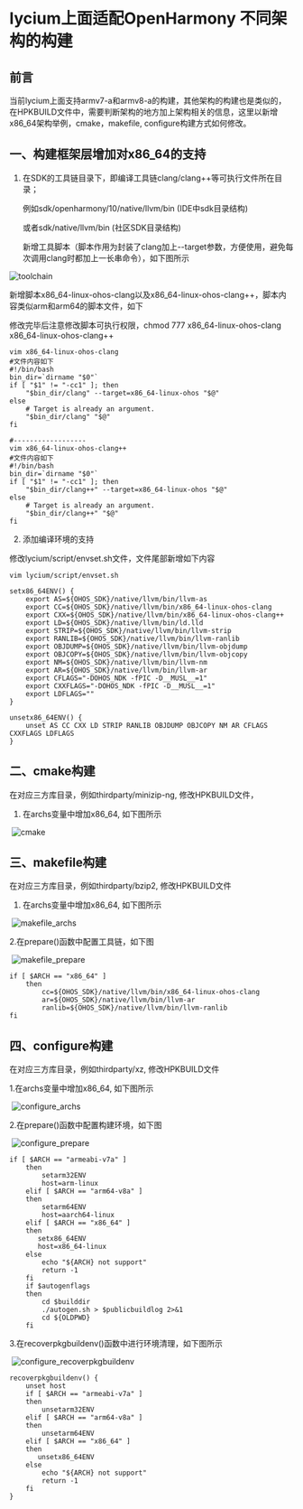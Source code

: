# lycium上面适配OpenHarmony 不同架构的构建

## 前言

当前lycium上面支持armv7-a和armv8-a的构建，其他架构的构建也是类似的，在HPKBUILD文件中，需要判断架构的地方加上架构相关的信息，这里以新增x86_64架构举例，cmake，makefile, configure构建方式如何修改。

## 一、构建框架层增加对x86_64的支持

1. 在SDK的工具链目录下，即编译工具链clang/clang++等可执行文件所在目录；

   例如sdk/openharmony/10/native/llvm/bin (IDE中sdk目录结构)

   或者sdk/native/llvm/bin (社区SDK目录结构)

   新增工具脚本（脚本作用为封装了clang加上--target参数，方便使用，避免每次调用clang时都加上一长串命令），如下图所示

![toolchain](media/toolchain.png)

新增脚本x86_64-linux-ohos-clang以及x86_64-linux-ohos-clang++，脚本内容类似arm和arm64的脚本文件，如下

修改完毕后注意修改脚本可执行权限，chmod 777 x86_64-linux-ohos-clang  x86_64-linux-ohos-clang++

```shell
vim x86_64-linux-ohos-clang
#文件内容如下
#!/bin/bash
bin_dir=`dirname "$0"`
if [ "$1" != "-cc1" ]; then
    "$bin_dir/clang" --target=x86_64-linux-ohos "$@"
else
    # Target is already an argument.
    "$bin_dir/clang" "$@"
fi

#------------------
vim x86_64-linux-ohos-clang++
#文件内容如下
#!/bin/bash
bin_dir=`dirname "$0"`
if [ "$1" != "-cc1" ]; then
    "$bin_dir/clang++" --target=x86_64-linux-ohos "$@"
else
    # Target is already an argument.
    "$bin_dir/clang++" "$@"
fi
```

2. 添加编译环境的支持

修改lycium/script/envset.sh文件，文件尾部新增如下内容

```shell
vim lycium/script/envset.sh

setx86_64ENV() {
    export AS=${OHOS_SDK}/native/llvm/bin/llvm-as
    export CC=${OHOS_SDK}/native/llvm/bin/x86_64-linux-ohos-clang
    export CXX=${OHOS_SDK}/native/llvm/bin/x86_64-linux-ohos-clang++
    export LD=${OHOS_SDK}/native/llvm/bin/ld.lld
    export STRIP=${OHOS_SDK}/native/llvm/bin/llvm-strip
    export RANLIB=${OHOS_SDK}/native/llvm/bin/llvm-ranlib
    export OBJDUMP=${OHOS_SDK}/native/llvm/bin/llvm-objdump
    export OBJCOPY=${OHOS_SDK}/native/llvm/bin/llvm-objcopy
    export NM=${OHOS_SDK}/native/llvm/bin/llvm-nm
    export AR=${OHOS_SDK}/native/llvm/bin/llvm-ar
    export CFLAGS="-DOHOS_NDK -fPIC -D__MUSL__=1"
    export CXXFLAGS="-DOHOS_NDK -fPIC -D__MUSL__=1"
    export LDFLAGS=""
}

unsetx86_64ENV() {
    unset AS CC CXX LD STRIP RANLIB OBJDUMP OBJCOPY NM AR CFLAGS CXXFLAGS LDFLAGS
}

```

## 二、cmake构建

在对应三方库目录，例如thirdparty/minizip-ng, 修改HPKBUILD文件，

1. 在archs变量中增加x86_64, 如下图所示

&nbsp;![cmake](./media/cmake.png)

## 三、makefile构建

在对应三方库目录，例如thirdparty/bzip2, 修改HPKBUILD文件

1. 在archs变量中增加x86_64, 如下图所示

&nbsp;![makefile_archs](./media/makefile_archs.png)

2.在prepare()函数中配置工具链，如下图

&nbsp;![makefile_prepare](media/makefile_prepare.png)

```shell
if [ $ARCH == "x86_64" ]
    then
        cc=${OHOS_SDK}/native/llvm/bin/x86_64-linux-ohos-clang
        ar=${OHOS_SDK}/native/llvm/bin/llvm-ar
        ranlib=${OHOS_SDK}/native/llvm/bin/llvm-ranlib
fi
```

## 四、configure构建

在对应三方库目录，例如thirdparty/xz, 修改HPKBUILD文件

1.在archs变量中增加x86_64, 如下图所示

&nbsp;![configure_archs](media/configure_archs.png)

2.在prepare()函数中配置构建环境，如下图

&nbsp;![configure_prepare](media/configure_prepare.png)

```shell
if [ $ARCH == "armeabi-v7a" ]
    then
        setarm32ENV
        host=arm-linux
    elif [ $ARCH == "arm64-v8a" ]
    then
        setarm64ENV
        host=aarch64-linux
    elif [ $ARCH == "x86_64" ]
    then
       setx86_64ENV
       host=x86_64-linux
    else
        echo "${ARCH} not support"
        return -1
    fi
    if $autogenflags
    then
        cd $builddir
        ./autogen.sh > $publicbuildlog 2>&1
        cd ${OLDPWD}
    fi

```

3.在recoverpkgbuildenv()函数中进行环境清理，如下图所示

&nbsp;![configure_recoverpkgbuildenv](media/configure_recoverpkgbuildenv.png)

```shell
recoverpkgbuildenv() {
    unset host
    if [ $ARCH == "armeabi-v7a" ]
    then
        unsetarm32ENV
    elif [ $ARCH == "arm64-v8a" ]
    then
        unsetarm64ENV
    elif [ $ARCH == "x86_64" ]
    then
       unsetx86_64ENV
    else
        echo "${ARCH} not support"
        return -1
    fi
}
```
